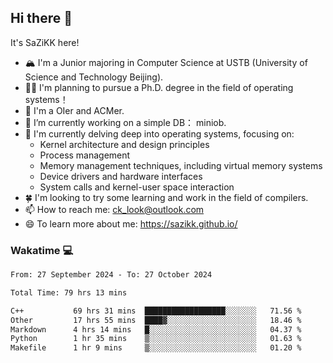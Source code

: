 ## Hi there 👋

It's SaZiKK here!

- 🏔️ I'm a Junior majoring in Computer Science  at USTB (University of Science and Technology Beijing).
- 🧑‍🎓 I'm planning to pursue a Ph.D. degree in the field of operating systems！
- 🚀 I'm a OIer and ACMer.
- 🔭 I’m currently working on a simple DB： miniob.
- 🌱 I'm currently delving deep into operating systems, focusing on:
  - Kernel architecture and design principles
  - Process management
  - Memory management techniques, including virtual memory systems
  - Device drivers and hardware interfaces
  - System calls and kernel-user space interaction
- 🍀 I'm looking to try some learning and work in the field of compilers.
- 📫 How to reach me: ck_look@outlook.com
- 😄 To learn more about me: https://sazikk.github.io/

  
<!--
**SaZiKK/SaZiKK** is a ✨ _special_ ✨ repository because its `README.md` (this file) appears on your GitHub profile.

Here are some ideas to get you started:

- 🔭 I’m currently working on ...
- 🌱 I’m currently learning ...
- 👯 I’m looking to collaborate on ...
- 🤔 I’m looking for help with ...
- 💬 Ask me about ...
- 📫 How to reach me: ...
- 😄 Pronouns: ...
- ⚡ Fun fact: ...
-->

### Wakatime 💻

<!--START_SECTION:waka-->

```txt
From: 27 September 2024 - To: 27 October 2024

Total Time: 79 hrs 13 mins

C++           69 hrs 31 mins  ██████████████████░░░░░░░   71.56 %
Other         17 hrs 55 mins  ████▓░░░░░░░░░░░░░░░░░░░░   18.46 %
Markdown      4 hrs 14 mins   █░░░░░░░░░░░░░░░░░░░░░░░░   04.37 %
Python        1 hr 35 mins    ▒░░░░░░░░░░░░░░░░░░░░░░░░   01.63 %
Makefile      1 hr 9 mins     ▒░░░░░░░░░░░░░░░░░░░░░░░░   01.20 %
```

<!--END_SECTION:waka-->
